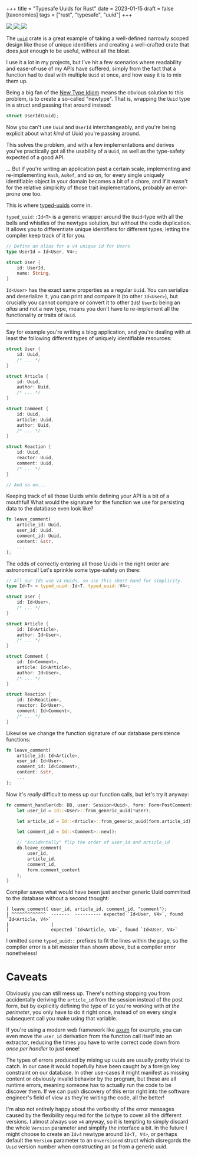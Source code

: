 +++
title = "Typesafe Uuids for Rust"
date = 2023-01-15
draft = false
[taxonomies]
tags = ["rust", "typesafe", "uuid"]
+++

<a href="https://crates.io/crates/typed-uuid" style="box-shadow: none">
    <img src="https://img.shields.io/crates/v/typed-uuid" style="display: inline;" />
</a>

<a href="https://docs.rs/typed-uuid/latest/typed_uuid" style="box-shadow: none">
    <img src="https://docs.rs/typed-uuid/badge.svg" style="display: inline;" />
</a>

<a href="https://github.com/MathiasPius/typed-uuid" style="box-shadow: none">
    <img src="https://img.shields.io/badge/GitHub-typed--uuid-blue" style="display: inline;" />
</a>

The [`uuid`](https://crates.io/crates/uuid) crate is a great example of taking a well-defined narrowly scoped design
like those of unique identifiers and creating a well-crafted crate that does *just* enough to be useful, without all the bloat.

I use it a lot in my projects, but I've hit a few scenarios where readability and ease-of-use of my APIs have suffered,
simply from the fact that a function had to deal with multiple `Uuid` at once, and how easy it is to mix them up.

Being a big fan of the [New Type Idiom](https://doc.rust-lang.org/rust-by-example/generics/new_types.html) means the obvious
solution to this problem, is to create a so-called "newtype". That is, wrapping the `Uuid` type in a struct and passing that around instead:

```rust
struct UserId(Uuid);
```
Now you can't use `Uuid` and `UserId` interchangeably, and you're being explicit about what *kind* of Uuid you're passing around.

This solves the problem, and with a few implementations and derives you've practically got all the usability of
a `Uuid`, as well as the type-safety expected of a good API.

... But if you're writing an application past a certain scale, implementing and re-implementing `Hash`, `AsRef`, and so on,
for every single uniquely identifiable object in your domain becomes a bit of a chore, and if it wasn't for the relative simplicity
of those trait implementations, probably an error-prone one too.

This is where [typed-uuids](https://crates.io/crates/typed-uuid) come in.

`typed_uuid::Id<T>` is a generic wrapper around the `Uuid`-type with all the bells and whistles of the newtype solution, but without the code duplication. It allows you to differentiate unique identifiers for different types, letting the compiler keep track of it for you.

```rust
// Define an alias for a v4 unique id for Users
type UserId = Id<User, V4>;

struct User {
    id: UserId,
    name: String,
}
```

`Id<User>` has the exact same properties as a regular `Uuid`. You can serialize and deserialize it, you can print and compare it (to other `Id<User>`), but crucially you cannot compare or convert it to other `Id`s! `UserId` being an *alias* and not a new type, means you don't have to re-implement all the functionality or traits of `Uuid`.

---

Say for example you're writing a blog application, and you're dealing with at least the following different types of uniquely identifiable resources:

```rust
struct User {
    id: Uuid,
    /* ... */
}

struct Article {
    id: Uuid,
    author: Uuid,
    /* ... */
}

struct Comment { 
    id: Uuid,
    article: Uuid,
    author: Uuid,
    /* ... */
}

struct Reaction {
    id: Uuid,
    reactor: Uuid,
    comment: Uuid,
    /* ... */
}

// And so on...
```

Keeping track of all those Uuids while defining your API is a bit of a mouthful! What would the signature for the function we use for persisting data to the database even look like?

```rust
fn leave_comment(
    article_id: Uuid,
    user_id: Uuid,
    comment_id: Uuid,
    content: &str, 
    ...
);
```

The odds of correctly entering all those Uuids in the right order are astronomical! Let's sprinkle some type-safety on there:

```rust
// All our Ids use v4 Uuids, so use this short-hand for simplicity.
type Id<T> = typed_uuid::Id<T, typed_uuid::V4>;

struct User {
    id: Id<User>,
    /* ... */
}

struct Article {
    id: Id<Article>,
    author: Id<User>,
    /* ... */
}

struct Comment { 
    id: Id<Comment>,
    article: Id<Article>,
    author: Id<User>,
    /* ... */
}

struct Reaction {
    id: Id<Reaction>,
    reactor: Id<User>,
    comment: Id<Comment>,
    /* ... */
}
```

Likewise we change the function signature of our database persistence functions:
```rust
fn leave_comment(
    article_id: Id<Article>,
    user_id: Id<User>,
    comment_id: Id<Comment>,
    content: &str,
    ...
);
```

Now it's *really* difficult to mess up our function calls, but let's try it anyway:

```rust
fn comment_handler(db: DB, user: Session<Uuid>, form: Form<PostComment>) {
    let user_id = Id::<User>::from_generic_uuid(*user);

    let article_id = Id::<Article>::from_generic_uuid(form.article_id);

    let comment_id = Id::<Comment>::new();

    // "Accidentally" flip the order of user_id and article_id
    db.leave_comment(
        user_id,
        article_id,
        comment_id,
        form.comment_content
    );
}
```

Compiler saves what would have been just another generic Uuid committed to the database without a second thought:

```
| leave_comment( user_id, article_id, comment_id, "comment");
| ^^^^^^^^^^^^^  -------  ---------- expected `Id<User, V4>`, found `Id<Article, V4>`
|                |
|                expected `Id<Article, V4>`, found `Id<User, V4>`
```
I omitted some `typed_uuid::` prefixes to fit the lines within the page, so the compiler error is a bit messier than shown above, but a compiler error nonetheless!

# Caveats

Obviously you can still mess up. There's nothing stopping you from accidentally deriving the `article_id` from the session instead of the post form, but by explicitly defining the type of `Id` you're working with *at the perimeter*, you only have to do it right once, instead of on every single subsequent call you make using that variable.

If you're using a modern web framework like [axum](https://docs.rs/axum/latest/axum/) for example, you can even move the `user_id` derivation from the function call itself into an extractor, reducing the times you have to write correct code down from *once per handler* to just **once**!

The types of errors produced by mixing up `Uuid`s are usually pretty trivial to catch. In our case it would hopefully have been caught by a foreign key constraint on our database. In other use-cases it might manifest as missing content or obviously invalid behavior by the program, but these are all runtime errors, meaning someone has to actually run the code to be discover them. If we can push discovery of this error right into the software engineer's field of view as they're writing the code, all the better!

I'm also not entirely happy about the verbosity of the error messages caused by the flexibility required for the `Id` type to cover all the different versions. I almost always use `v4` anyway, so it is tempting to simply discard the whole `Version` parameter and simplify the interface a bit. In the future I might choose to create an `Idv4` newtype around `Id<T, V4>`, or perhaps default the `Version` parameter to an `Unversioned` struct which disregards the `Uuid` version number when constructing an `Id` from a generic uuid.


